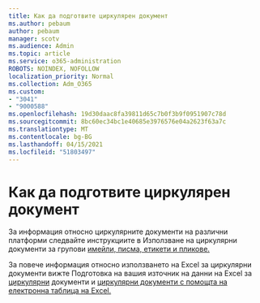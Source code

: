 ```yaml
---
title: Как да подготвите циркулярен документ
ms.author: pebaum
author: pebaum
manager: scotv
ms.audience: Admin
ms.topic: article
ms.service: o365-administration
ROBOTS: NOINDEX, NOFOLLOW
localization_priority: Normal
ms.collection: Adm_O365
ms.custom:
- "3041"
- "9000588"
ms.openlocfilehash: 19d30daac8fa39811d65c7b0f3b9f0951907c78d
ms.sourcegitcommit: 8bc60ec34bc1e40685e3976576e04a2623f63a7c
ms.translationtype: MT
ms.contentlocale: bg-BG
ms.lasthandoff: 04/15/2021
ms.locfileid: "51803497"
---
```

# <a name="how-to-prepare-a-mail-merge"></a>Как да подготвите циркулярен документ

За информация относно циркулярните документи на различни платформи следвайте инструкциите в Използване на циркулярни документи за групови [имейли, писма, етикети и пликове.](https://support.office.com/article/use-mail-merge-for-bulk-email-letters-labels-and-envelopes-f488ed5b-b849-4c11-9cff-932c49474705)
 
За повече информация относно използването на Excel за циркулярни документи вижте Подготовка на вашия източник на данни на Excel за [циркулярни](https://support.office.com/article/prepare-your-excel-data-source-for-a-word-mail-merge-2d802b6b-a3a3-43e5-bb76-2cac7c68673e) документи и [циркулярни документи с помощта на електронна таблица на Excel.](https://support.office.com/article/Mail-merge-using-an-Excel-spreadsheet-858c7d7f-5cc0-4ba1-9a7b-0a948fa3d7d3)
 